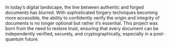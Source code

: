 In today’s digital landscape, the line between authentic and forged documents has blurred. With sophisticated forgery techniques becoming more accessible, the ability to confidently verify the origin and integrity of documents is no longer optional but rather it’s essential. This project was born from the need to restore trust, ensuring that every document can be independently verified, securely, and cryptographically, especially in a post-quantum future.
